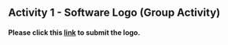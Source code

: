 ## Activity 1 - Software Logo (Group Activity)

#### Please click this [**link**](/Software_Logo) to submit the logo.
